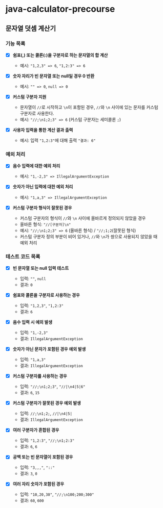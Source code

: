 # java-calculator-precourse

## 문자열 덧셈 계산기

### 기능 목록

- [x] **쉼표(,) 또는 콜론(:)을 구분자로 하는 문자열의 합 계산**
    - 예시: `"1,2,3" => 6`, `"1,2:3" => 6`

- [x] **숫자 자리가 빈 문자열 또는 null일 경우 0 반환**
    - 예시: `"" => 0`, `null => 0`

- [x] **커스텀 구분자 지원**
    - 문자열이 `//`로 시작하고 `\n`이 포함된 경우, `//`와 `\n` 사이에 있는 문자를 커스텀 구분자로 사용한다.
    - 예시: `"//;\n1;2;3" => 6` (커스텀 구분자는 세미콜론 `;`)

- [x] **사용자 입력을 통한 계산 결과 출력**
    - 예시: 입력 `"1,2:3"`에 대해 출력 `"결과: 6"`

### 예외 처리

- [x] **음수 입력에 대한 예외 처리**
    - 예시: `"1,-2,3" => IllegalArgumentException`

- [x] **숫자가 아닌 입력에 대한 예외 처리**
    - 예시: `"1,a,3" => IllegalArgumentException`

- [x] **커스텀 구분자 형식이 잘못된 경우**
    - 커스텀 구분자의 형식이 `//`와 `\n` 사이에 올바르게 정의되지 않았을 경우
    - 올바른 형식: `"//[구분자]\n"`
    - 예시: `"//;\n1;2;3" => 6` (올바른 형식) / `"//;1;2`(잘못된 형식)
    - 커스텀 구분자 정의 부분이 비어 있거나, `//`와 `\n`가 쌍으로 사용되지 않았을 때 예외 처리

### 테스트 코드 목록

- [x] **빈 문자열 또는 null 입력 테스트**
    - 입력: `""`, `null`
    - 결과: `0`

- [x] **쉼표와 콜론을 구분자로 사용하는 경우**
    - 입력: `"1,2,3"`, `"1,2:3"`
    - 결과: `6`

- [x] **음수 입력 시 예외 발생**
    - 입력: `"1,-2,3"`
    - 결과: `IllegalArgumentException`

- [x] **숫자가 아닌 문자가 포함된 경우 예외 발생**
    - 입력: `"1,a,3"`
    - 결과: `IllegalArgumentException`

- [x] **커스텀 구분자를 사용하는 경우**
    - 입력: `"//;\n1;2;3"`, `"//|\n4|5|6"`
    - 결과: `6`, `15`

- [x] **커스텀 구분자가 잘못된 경우 예외 발생**
    - 입력: `//;\n1;2;`, `//|\n4|5|`
    - 결과: `IllegalArgumentException`

- [x] **여러 구분자가 혼합된 경우**
    - 입력: `"1,2:3"`, `"//;\n1;2:3"`
    - 결과: `6`, `6`

- [x] **공백 또는 빈 문자열이 포함된 경우**
    - 입력: `"3,,,"`, `"::"`
    - 결과: `3`, `0`

- [x] **여러 자리 숫자가 포함된 경우**
    - 입력: `"10,20,30"`, `"//;\n100;200;300"`
    - 결과: `60`, `600`
